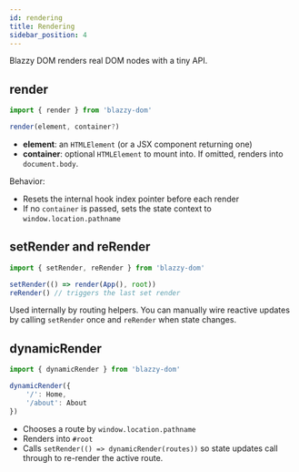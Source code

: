 ```yaml
---
id: rendering
title: Rendering
sidebar_position: 4
---
```


Blazzy DOM renders real DOM nodes with a tiny API.

## render

```ts
import { render } from 'blazzy-dom'

render(element, container?)
```

- **element**: an `HTMLElement` (or a JSX component returning one)
- **container**: optional `HTMLElement` to mount into. If omitted, renders into `document.body`.

Behavior:

- Resets the internal hook index pointer before each render
- If no `container` is passed, sets the state context to `window.location.pathname`

## setRender and reRender

```ts
import { setRender, reRender } from 'blazzy-dom'

setRender(() => render(App(), root))
reRender() // triggers the last set render
```

Used internally by routing helpers. You can manually wire reactive updates by calling `setRender` once and `reRender` when state changes.

## dynamicRender

```ts
import { dynamicRender } from 'blazzy-dom'

dynamicRender({
    '/': Home,
    '/about': About
})
```

- Chooses a route by `window.location.pathname`
- Renders into `#root`
- Calls `setRender(() => dynamicRender(routes))` so state updates call through to re-render the active route.
